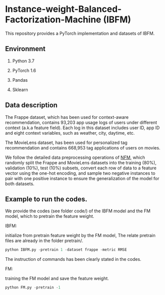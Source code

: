 # Instance-weight-Balanced-Factorization-Machine (IBFM)

This repository provides a PyTorch implementation and datasets of IBFM.



## Environment

1. Python 3.7

2. PyTorch 1.6

3. Pandas

4. Sklearn



## Data description

The Frappe dataset, which has been used for context-aware recommendation, contains 93,203 app usage logs of users under different context (a.k.a feature field). Each log in this dataset includes user ID, app ID and eight context variables, such as weather, city, daytime, etc.

The MovieLens dataset, has been used for personalized tag recommendation and contains 668,953 tag applications of users on movies.

We follow the detailed data preprocessing operations of [NFM](https://github.com/hexiangnan/neural_factorization_machine), which randomly split the Frappe and MovieLens datasets into the training (80%), validation (10%), test (10%) subsets, convert each row of data to a feature vector using the one-hot encoding, and sample two negative instances to pair with one positive instance to ensure the generalization of the model for both datasets.

## Example to run the codes.

We provide the codes (see folder code/) of the IBFM model and the FM model, which to pretrain the feature weight. 



IBFM:

initialize from pretrain feature weight by the FM model, The relate pretrain files are already in the folder pretrain/.

```python
python IBFM.py -pretrain 1 -dataset frappe -metric RMSE
```

The instruction of commands has been clearly stated in the codes.

FM:

training the FM model and save the feature weight.

```python
python FM.py -pretrain -1
```

